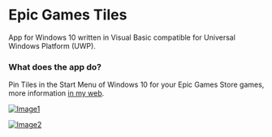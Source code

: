 # Epic Games Tiles

App for Windows 10 written in Visual Basic compatible for Universal Windows Platform (UWP).

### What does the app do?

Pin Tiles in the Start Menu of Windows 10 for your Epic Games Store games, more information [in my web](https://pepeizqapps.com/app/epic-games-tiles/).

[![Image1](https://i.imgur.com/5R1frZ4.png)](https://pepeizqapps.com/app/epic-games-tiles/)

[![Image2](https://i.imgur.com/fw6eb51.png)](https://pepeizqapps.com/app/epic-games-tiles/)
